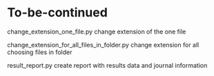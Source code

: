 # To-be-continued

change_extension_one_file.py
change extension of the one file

change_extension_for_all_files_in_folder.py
change extension for all choosing files in folder

result_report.py
create report with results data and journal information
